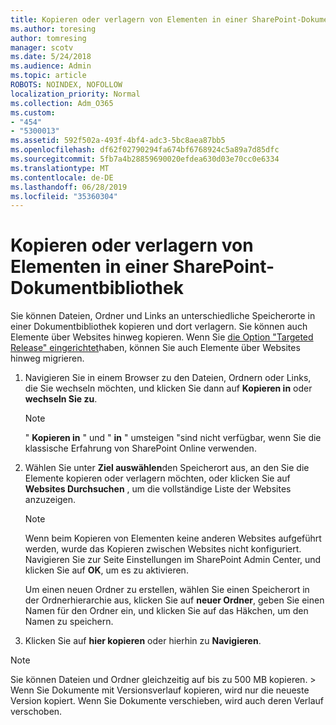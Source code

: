 ```yaml
---
title: Kopieren oder verlagern von Elementen in einer SharePoint-Dokumentbibliothek
ms.author: toresing
author: tomresing
manager: scotv
ms.date: 5/24/2018
ms.audience: Admin
ms.topic: article
ROBOTS: NOINDEX, NOFOLLOW
localization_priority: Normal
ms.collection: Adm_O365
ms.custom:
- "454"
- "5300013"
ms.assetid: 592f502a-493f-4bf4-adc3-5bc8aea87bb5
ms.openlocfilehash: df62f02790294fa674bf6768924c5a89a7d85dfc
ms.sourcegitcommit: 5fb7a4b28859690020efdea630d03e70cc0e6334
ms.translationtype: MT
ms.contentlocale: de-DE
ms.lasthandoff: 06/28/2019
ms.locfileid: "35360304"
---
```

# <a name="copy-or-move-items-in-a-sharepoint-document-library"></a>Kopieren oder verlagern von Elementen in einer SharePoint-Dokumentbibliothek

Sie können Dateien, Ordner und Links an unterschiedliche Speicherorte in einer Dokumentbibliothek kopieren und dort verlagern. Sie können auch Elemente über Websites hinweg kopieren. Wenn Sie [die Option "Targeted Release" eingerichtet](https://go.microsoft.com/fwlink/?linkid=622980)haben, können Sie auch Elemente über Websites hinweg migrieren.
  
1. Navigieren Sie in einem Browser zu den Dateien, Ordnern oder Links, die Sie wechseln möchten, und klicken Sie dann auf **Kopieren in** oder **wechseln Sie zu**.

    > [!NOTE]
    > " **Kopieren in** " und " **in** " umsteigen "sind nicht verfügbar, wenn Sie die klassische Erfahrung von SharePoint Online verwenden.
  
2. Wählen Sie unter **Ziel auswählen**den Speicherort aus, an den Sie die Elemente kopieren oder verlagern möchten, oder klicken Sie auf **Websites Durchsuchen** , um die vollständige Liste der Websites anzuzeigen.

    > [!NOTE]
    > Wenn beim Kopieren von Elementen keine anderen Websites aufgeführt werden, wurde das Kopieren zwischen Websites nicht konfiguriert. Navigieren Sie zur Seite Einstellungen im SharePoint Admin Center, und klicken Sie auf **OK**, um es zu aktivieren.
  
    Um einen neuen Ordner zu erstellen, wählen Sie einen Speicherort in der Ordnerhierarchie aus, klicken Sie auf **neuer Ordner**, geben Sie einen Namen für den Ordner ein, und klicken Sie auf das Häkchen, um den Namen zu speichern.

3. Klicken Sie auf **hier kopieren** oder hierhin zu **Navigieren**.

> [!NOTE]
> Sie können Dateien und Ordner gleichzeitig auf bis zu 500 MB kopieren. > Wenn Sie Dokumente mit Versionsverlauf kopieren, wird nur die neueste Version kopiert. Wenn Sie Dokumente verschieben, wird auch deren Verlauf verschoben.
  